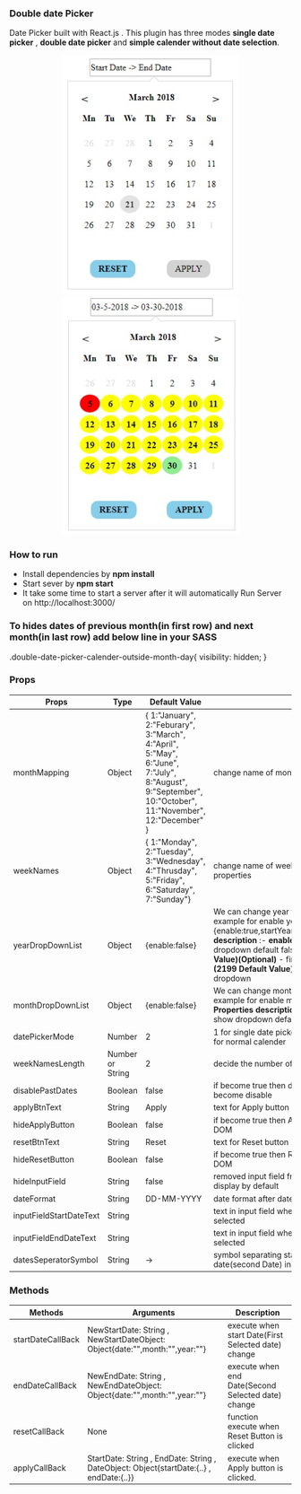 ### Double date Picker

 Date Picker built with React.js . This plugin has three modes **single date picker** , **double date picker** and **simple calender without date selection**.



<p align="center">
  <img src="./public/images/date-picker-normal-state.jpg" width="320"/>
  <img src="./public/images/date-picker-selected-state.jpg" width="320"/>
</p>

### How to run
  * Install dependencies by **npm install**
  * Start sever by **npm start**
  * It take some time to start a server after it will automatically Run Server on http://localhost:3000/



### To hides dates of previous month(in first row) and next month(in last row) add below line in your SASS

.double-date-picker-calender-outside-month-day{
  visibility: hidden;
}
### Props

|Props| Type | Default Value| Description|
|---------|------|--------|--------|
| monthMapping | Object |{  1:"January",   2:"Feburary",  3:"March",  4:"April",  5:"May",  6:"June",   7:"July",  8:"August",  9:"September",  10:"October",  11:"November",  12:"December"  }|change name of month and it must of 12 properties|
|weekNames|Object| {  1:"Monday",   2:"Tuesday",  3:"Wednesday",  4:"Thrusday",  5:"Friday",  6:"Saturday", 7:"Sunday"}|change name of week 's days and it must of 7 properties|
|yearDropDownList|Object|{enable:false}|We can change year from dropdown list of years. example for enable year dropdown {enable:true,startYear:1922,endYear:2999}.**Properties description** :- **enable** - if true then it will show dropdown default false , **startYear (1900 Default Value)(Optional)** - first year of dropdown , **endYear (2199 Default Value)(Optional)** - last year of dropdown |
|monthDropDownList|Object|{enable:false}|We can change month from dropdown list of month. example for enable month dropdown {enable:true}. **Properties description** :- **enable** - if true then it will show dropdown default false |
|datePickerMode| Number | 2 |1 for single date picker , 2 for double date picker and 3 for normal calender|
|weekNamesLength|Number or String|2|decide the number of character of week name |
|disablePastDates| Boolean | false | if become true then dates previous to today will become disable|
|applyBtnText|  String | Apply | text for Apply button|
|hideApplyButton|  Boolean | false |if become true then Apply button will removed from DOM|
|resetBtnText|  String | Reset |text for Reset button|
|hideResetButton|  Boolean | false |if become true then Reset button will removed from DOM|
|hideInputField|  String | false |removed input field from DoM and calender will be display by default|
|dateFormat| String | DD-MM-YYYY|date format after date selection|
|inputFieldStartDateText| String | |text in input field when start date(first date) is not selected|
|inputFieldEndDateText|  String |  |text in input field when end date(second Date) is not selected|
|datesSeperatorSymbol|  String |-> |symbol separating start date(first date) an end date(second Date) in Input field |


### Methods
|Methods| Arguments | Description|
|---------|------|--------|
|startDateCallBack| NewStartDate: String , NewStartDateObject: Object{date:"",month:"",year:""} |execute when start Date(First Selected date) change|
|endDateCallBack| NewEndDate: String , NewEndDateObject: Object{date:"",month:"",year:""} |execute when end Date(Second Selected date) change|
|resetCallBack|None|function execute when Reset Button is clicked|
|applyCallBack| StartDate: String ,  EndDate: String ,     DateObject: Object{startDate:{..} , endDate:{..}} | execute when Apply button is clicked.|
